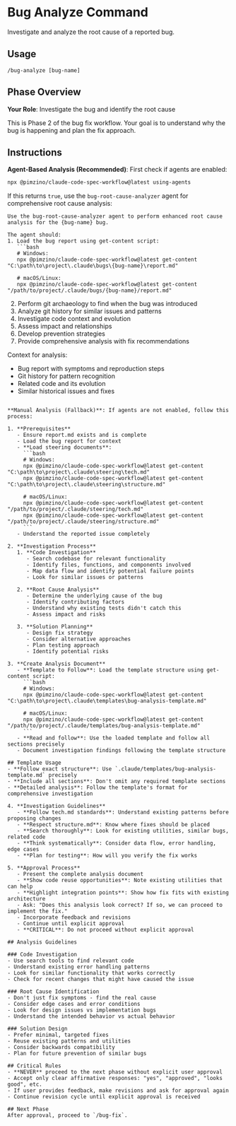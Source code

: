# Bug Analyze Command

Investigate and analyze the root cause of a reported bug.

## Usage
```
/bug-analyze [bug-name]
```

## Phase Overview
**Your Role**: Investigate the bug and identify the root cause

This is Phase 2 of the bug fix workflow. Your goal is to understand why the bug is happening and plan the fix approach.

## Instructions

**Agent-Based Analysis (Recommended)**: First check if agents are enabled:

```bash
npx @pimzino/claude-code-spec-workflow@latest using-agents
```

If this returns `true`, use the `bug-root-cause-analyzer` agent for comprehensive root cause analysis:

```
Use the bug-root-cause-analyzer agent to perform enhanced root cause analysis for the {bug-name} bug.

The agent should:
1. Load the bug report using get-content script:
   ```bash
   # Windows:
   npx @pimzino/claude-code-spec-workflow@latest get-content "C:\path\to\project\.claude\bugs\{bug-name}\report.md"
   
   # macOS/Linux:
   npx @pimzino/claude-code-spec-workflow@latest get-content "/path/to/project/.claude/bugs/{bug-name}/report.md"
   ```
2. Perform git archaeology to find when the bug was introduced
3. Analyze git history for similar issues and patterns
4. Investigate code context and evolution
5. Assess impact and relationships
6. Develop prevention strategies
7. Provide comprehensive analysis with fix recommendations

Context for analysis:
- Bug report with symptoms and reproduction steps
- Git history for pattern recognition
- Related code and its evolution
- Similar historical issues and fixes
```

**Manual Analysis (Fallback)**: If agents are not enabled, follow this process:

1. **Prerequisites**
   - Ensure report.md exists and is complete
   - Load the bug report for context
   - **Load steering documents**: 
     ```bash
     # Windows:
     npx @pimzino/claude-code-spec-workflow@latest get-content "C:\path\to\project\.claude\steering\tech.md"
     npx @pimzino/claude-code-spec-workflow@latest get-content "C:\path\to\project\.claude\steering\structure.md"
     
     # macOS/Linux:
     npx @pimzino/claude-code-spec-workflow@latest get-content "/path/to/project/.claude/steering/tech.md"
     npx @pimzino/claude-code-spec-workflow@latest get-content "/path/to/project/.claude/steering/structure.md"
     ```
   - Understand the reported issue completely

2. **Investigation Process**
   1. **Code Investigation**
      - Search codebase for relevant functionality
      - Identify files, functions, and components involved
      - Map data flow and identify potential failure points
      - Look for similar issues or patterns

   2. **Root Cause Analysis**
      - Determine the underlying cause of the bug
      - Identify contributing factors
      - Understand why existing tests didn't catch this
      - Assess impact and risks

   3. **Solution Planning**
      - Design fix strategy
      - Consider alternative approaches
      - Plan testing approach
      - Identify potential risks

3. **Create Analysis Document**
   - **Template to Follow**: Load the template structure using get-content script:
     ```bash
     # Windows:
     npx @pimzino/claude-code-spec-workflow@latest get-content "C:\path\to\project\.claude\templates\bug-analysis-template.md"
     
     # macOS/Linux:
     npx @pimzino/claude-code-spec-workflow@latest get-content "/path/to/project/.claude/templates/bug-analysis-template.md"
     ```
   - **Read and follow**: Use the loaded template and follow all sections precisely
   - Document investigation findings following the template structure

## Template Usage
- **Follow exact structure**: Use `.claude/templates/bug-analysis-template.md` precisely
- **Include all sections**: Don't omit any required template sections
- **Detailed analysis**: Follow the template's format for comprehensive investigation

4. **Investigation Guidelines**
   - **Follow tech.md standards**: Understand existing patterns before proposing changes
   - **Respect structure.md**: Know where fixes should be placed
   - **Search thoroughly**: Look for existing utilities, similar bugs, related code
   - **Think systematically**: Consider data flow, error handling, edge cases
   - **Plan for testing**: How will you verify the fix works

5. **Approval Process**
   - Present the complete analysis document
   - **Show code reuse opportunities**: Note existing utilities that can help
   - **Highlight integration points**: Show how fix fits with existing architecture
   - Ask: "Does this analysis look correct? If so, we can proceed to implement the fix."
   - Incorporate feedback and revisions
   - Continue until explicit approval
   - **CRITICAL**: Do not proceed without explicit approval

## Analysis Guidelines

### Code Investigation
- Use search tools to find relevant code
- Understand existing error handling patterns
- Look for similar functionality that works correctly
- Check for recent changes that might have caused the issue

### Root Cause Identification
- Don't just fix symptoms - find the real cause
- Consider edge cases and error conditions
- Look for design issues vs implementation bugs
- Understand the intended behavior vs actual behavior

### Solution Design
- Prefer minimal, targeted fixes
- Reuse existing patterns and utilities
- Consider backwards compatibility
- Plan for future prevention of similar bugs

## Critical Rules
- **NEVER** proceed to the next phase without explicit user approval
- Accept only clear affirmative responses: "yes", "approved", "looks good", etc.
- If user provides feedback, make revisions and ask for approval again
- Continue revision cycle until explicit approval is received

## Next Phase
After approval, proceed to `/bug-fix`.